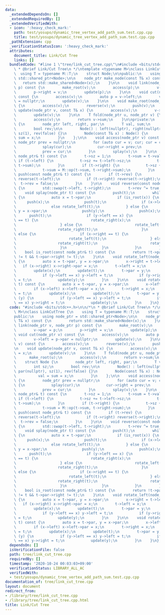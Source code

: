 ```yaml
---
data:
  _extendedDependsOn: []
  _extendedRequiredBy: []
  _extendedVerifiedWith:
  - icon: ':heavy_check_mark:'
    path: test/yosupo/dynamic_tree_vertex_add_path_sum.test.cpp.cpp
    title: test/yosupo/dynamic_tree_vertex_add_path_sum.test.cpp.cpp
  _pathExtension: cpp
  _verificationStatusIcon: ':heavy_check_mark:'
  attributes:
    document_title: Link/Cut Tree
    links: []
  bundledCode: "#line 1 \"tree/link_cut_tree.cpp\"\n#include <bits/stdc++.h>\n\n/*\n\
    \ * @brief Link/Cut Tree\n */\ntemplate <typename M>\nclass LinkCutTree {\n  \
    \  using T = typename M::T;\n    struct Node;\n\npublic:\n    using node_ptr =\
    \ std::shared_ptr<Node>;\n\n    node_ptr make_node(const T& x) const {\n     \
    \   return std::make_shared<Node>(x);\n    }\n\n    void link(node_ptr v, node_ptr\
    \ p) const {\n        make_root(v);\n        access(p);\n        v->par = p;\n\
    \        p->right = v;\n        update(p);\n    }\n\n    void cut(node_ptr v)\
    \ const {\n        access(v);\n        auto p = v->left;\n        v->left = p->par\
    \ = nullptr;\n        update(v);\n    }\n\n    void make_root(node_ptr v) const\
    \ {\n        access(v);\n        reverse(v);\n        push(v);\n    }\n\n    void\
    \ update(node_ptr v, const T& x) {\n        access(v);\n        v->val = x;\n\
    \        update(v);\n    }\n\n    T fold(node_ptr u, node_ptr v) {\n        make_root(u);\n\
    \        access(v);\n        return v->sum;\n    }\n\nprivate:\n    struct Node\
    \ {\n        node_ptr left, right, par;\n        T val, sum;\n        int sz;\n\
    \        bool rev;\n\n        Node() : left(nullptr), right(nullptr), par(nullptr),\
    \ sz(1), rev(false) {}\n        Node(const T& x) : Node() {\n            val =\
    \ sum = x;\n        }\n    };\n\n    void access(node_ptr v) const {\n       \
    \ node_ptr prev = nullptr;\n        for (auto cur = v; cur; cur = cur->par) {\n\
    \            splay(cur);\n            cur->right = prev;\n            update(cur);\n\
    \            prev = cur;\n        }\n        splay(v);\n    }\n\n    void update(const\
    \ node_ptr& t) const {\n        t->sz = 1;\n        t->sum = t->val;\n       \
    \ if (t->left) {\n            t->sz += t->left->sz;\n            t->sum = M::op(t->left->sum,\
    \ t->sum);\n        }\n        if (t->right) {\n            t->sz += t->right->sz;\n\
    \            t->sum = M::op(t->sum, t->right->sum);\n        }\n    }\n\n    void\
    \ push(const node_ptr& t) const {\n        if (t->rev) {\n            if (t->left)\
    \ reverse(t->left);\n            if (t->right) reverse(t->right);\n          \
    \  t->rev = false;\n        }\n    }\n\n    void reverse(const node_ptr& t) const\
    \ {\n        std::swap(t->left, t->right);\n        t->rev ^= true;\n    }\n\n\
    \    void splay(node_ptr t) const {\n        push(t);\n        while (!is_root(t))\
    \ {\n            auto x = t->par;\n            if (is_root(x)) {\n           \
    \     push(x);\n                push(t);\n                if (x->left == t) rotate_right(t);\n\
    \                else rotate_left(t);\n            } else {\n                auto\
    \ y = x->par;\n                push(y);\n                push(x);\n          \
    \      push(t);\n                if (y->left == x) {\n                    if (x->left\
    \ == t) {\n                        rotate_right(x);\n                        rotate_right(t);\n\
    \                    } else {\n                        rotate_left(t);\n     \
    \                   rotate_right(t);\n                    }\n                }\
    \ else {\n                    if (x->right == t) {\n                        rotate_left(x);\n\
    \                        rotate_left(t);\n                    } else {\n     \
    \                   rotate_right(t);\n                        rotate_left(t);\n\
    \                    }\n                }\n            }\n        }\n    }\n\n\
    \    bool is_root(const node_ptr& t) const {\n        return !t->par || (t->par->left\
    \ != t && t->par->right != t);\n    }\n\n    void rotate_left(node_ptr t) const\
    \ {\n        auto x = t->par, y = x->par;\n        x->right = t->left;\n     \
    \   if (x->right) x->right->par = x;\n        t->left = x;\n        x->par = t;\n\
    \        update(x);\n        update(t);\n        t->par = y;\n        if (y) {\n\
    \            if (y->left == x) y->left = t;\n            if (y->right == x) y->right\
    \ = t;\n            update(y);\n        }\n    }\n\n    void rotate_right(node_ptr\
    \ t) const {\n        auto x = t->par, y = x->par;\n        x->left = t->right;\n\
    \        if (x->left) x->left->par = x;\n        t->right = x;\n        x->par\
    \ = t;\n        update(x);\n        update(t);\n        t->par = y;\n        if\
    \ (y) {\n            if (y->left == x) y->left = t;\n            if (y->right\
    \ == x) y->right = t;\n            update(y);\n        }\n    }\n};\n"
  code: "#include <bits/stdc++.h>\n\n/*\n * @brief Link/Cut Tree\n */\ntemplate <typename\
    \ M>\nclass LinkCutTree {\n    using T = typename M::T;\n    struct Node;\n\n\
    public:\n    using node_ptr = std::shared_ptr<Node>;\n\n    node_ptr make_node(const\
    \ T& x) const {\n        return std::make_shared<Node>(x);\n    }\n\n    void\
    \ link(node_ptr v, node_ptr p) const {\n        make_root(v);\n        access(p);\n\
    \        v->par = p;\n        p->right = v;\n        update(p);\n    }\n\n   \
    \ void cut(node_ptr v) const {\n        access(v);\n        auto p = v->left;\n\
    \        v->left = p->par = nullptr;\n        update(v);\n    }\n\n    void make_root(node_ptr\
    \ v) const {\n        access(v);\n        reverse(v);\n        push(v);\n    }\n\
    \n    void update(node_ptr v, const T& x) {\n        access(v);\n        v->val\
    \ = x;\n        update(v);\n    }\n\n    T fold(node_ptr u, node_ptr v) {\n  \
    \      make_root(u);\n        access(v);\n        return v->sum;\n    }\n\nprivate:\n\
    \    struct Node {\n        node_ptr left, right, par;\n        T val, sum;\n\
    \        int sz;\n        bool rev;\n\n        Node() : left(nullptr), right(nullptr),\
    \ par(nullptr), sz(1), rev(false) {}\n        Node(const T& x) : Node() {\n  \
    \          val = sum = x;\n        }\n    };\n\n    void access(node_ptr v) const\
    \ {\n        node_ptr prev = nullptr;\n        for (auto cur = v; cur; cur = cur->par)\
    \ {\n            splay(cur);\n            cur->right = prev;\n            update(cur);\n\
    \            prev = cur;\n        }\n        splay(v);\n    }\n\n    void update(const\
    \ node_ptr& t) const {\n        t->sz = 1;\n        t->sum = t->val;\n       \
    \ if (t->left) {\n            t->sz += t->left->sz;\n            t->sum = M::op(t->left->sum,\
    \ t->sum);\n        }\n        if (t->right) {\n            t->sz += t->right->sz;\n\
    \            t->sum = M::op(t->sum, t->right->sum);\n        }\n    }\n\n    void\
    \ push(const node_ptr& t) const {\n        if (t->rev) {\n            if (t->left)\
    \ reverse(t->left);\n            if (t->right) reverse(t->right);\n          \
    \  t->rev = false;\n        }\n    }\n\n    void reverse(const node_ptr& t) const\
    \ {\n        std::swap(t->left, t->right);\n        t->rev ^= true;\n    }\n\n\
    \    void splay(node_ptr t) const {\n        push(t);\n        while (!is_root(t))\
    \ {\n            auto x = t->par;\n            if (is_root(x)) {\n           \
    \     push(x);\n                push(t);\n                if (x->left == t) rotate_right(t);\n\
    \                else rotate_left(t);\n            } else {\n                auto\
    \ y = x->par;\n                push(y);\n                push(x);\n          \
    \      push(t);\n                if (y->left == x) {\n                    if (x->left\
    \ == t) {\n                        rotate_right(x);\n                        rotate_right(t);\n\
    \                    } else {\n                        rotate_left(t);\n     \
    \                   rotate_right(t);\n                    }\n                }\
    \ else {\n                    if (x->right == t) {\n                        rotate_left(x);\n\
    \                        rotate_left(t);\n                    } else {\n     \
    \                   rotate_right(t);\n                        rotate_left(t);\n\
    \                    }\n                }\n            }\n        }\n    }\n\n\
    \    bool is_root(const node_ptr& t) const {\n        return !t->par || (t->par->left\
    \ != t && t->par->right != t);\n    }\n\n    void rotate_left(node_ptr t) const\
    \ {\n        auto x = t->par, y = x->par;\n        x->right = t->left;\n     \
    \   if (x->right) x->right->par = x;\n        t->left = x;\n        x->par = t;\n\
    \        update(x);\n        update(t);\n        t->par = y;\n        if (y) {\n\
    \            if (y->left == x) y->left = t;\n            if (y->right == x) y->right\
    \ = t;\n            update(y);\n        }\n    }\n\n    void rotate_right(node_ptr\
    \ t) const {\n        auto x = t->par, y = x->par;\n        x->left = t->right;\n\
    \        if (x->left) x->left->par = x;\n        t->right = x;\n        x->par\
    \ = t;\n        update(x);\n        update(t);\n        t->par = y;\n        if\
    \ (y) {\n            if (y->left == x) y->left = t;\n            if (y->right\
    \ == x) y->right = t;\n            update(y);\n        }\n    }\n};"
  dependsOn: []
  isVerificationFile: false
  path: tree/link_cut_tree.cpp
  requiredBy: []
  timestamp: '2020-10-24 00:03:03+09:00'
  verificationStatus: LIBRARY_ALL_AC
  verifiedWith:
  - test/yosupo/dynamic_tree_vertex_add_path_sum.test.cpp.cpp
documentation_of: tree/link_cut_tree.cpp
layout: document
redirect_from:
- /library/tree/link_cut_tree.cpp
- /library/tree/link_cut_tree.cpp.html
title: Link/Cut Tree
---
```

